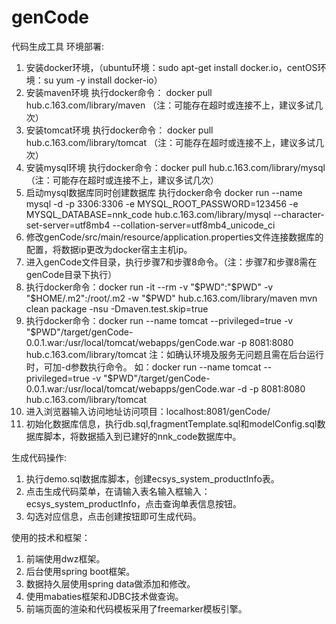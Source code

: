# genCode
代码生成工具
环境部署:
1. 安装docker环境，（ubuntu环境：sudo apt-get install docker.io，centOS环境：su yum -y install docker-io）
2. 安装maven环境 执行docker命令： docker pull hub.c.163.com/library/maven （注：可能存在超时或连接不上，建议多试几次）
3. 安装tomcat环境 执行docker命令： docker pull hub.c.163.com/library/tomcat （注：可能存在超时或连接不上，建议多试几次）
4. 安装mysql环境 执行docker命令：docker pull hub.c.163.com/library/mysql （注：可能存在超时或连接不上，建议多试几次）
5. 启动mysql数据库同时创建数据库 执行docker命令 docker run --name mysql -d -p 3306:3306 -e MYSQL_ROOT_PASSWORD=123456 -e MYSQL_DATABASE=nnk_code hub.c.163.com/library/mysql --character-set-server=utf8mb4 --collation-server=utf8mb4_unicode_ci
6. 修改genCode/src/main/resource/application.properties文件连接数据库的配置，将数据ip更改为docker宿主主机ip。
7. 进入genCode文件目录，执行步骤7和步骤8命令。（注：步骤7和步骤8需在genCode目录下执行）
8. 执行docker命令：docker run -it --rm -v "$PWD":"$PWD" -v "$HOME/.m2":/root/.m2 -w "$PWD" hub.c.163.com/library/maven mvn clean package -nsu -Dmaven.test.skip=true
9. 执行docker命令：docker run --name tomcat --privileged=true -v "$PWD"/target/genCode-0.0.1.war:/usr/local/tomcat/webapps/genCode.war -p 8081:8080 hub.c.163.com/library/tomcat
	注：如确认环境及服务无问题且需在后台运行时，可加-d参数执行命令。
	如：docker run --name tomcat --privileged=true -v "$PWD"/target/genCode-0.0.1.war:/usr/local/tomcat/webapps/genCode.war -d -p 8081:8080 hub.c.163.com/library/tomcat
10. 进入浏览器输入访问地址访问项目：localhost:8081/genCode/
11. 初始化数据库信息，执行db.sql,fragmentTemplate.sql和modelConfig.sql数据库脚本，将数据插入到已建好的nnk_code数据库中。

生成代码操作:
1. 执行demo.sql数据库脚本，创建ecsys_system_productInfo表。
2. 点击生成代码菜单，在请输入表名输入框输入：ecsys_system_productInfo，点击查询单表信息按钮。
3. 勾选对应信息，点击创建按钮即可生成代码。



使用的技术和框架：
1. 前端使用dwz框架。
2. 后台使用spring boot框架。
3. 数据持久层使用spring data做添加和修改。
4. 使用mabaties框架和JDBC技术做查询。
5. 前端页面的渲染和代码模板采用了freemarker模板引擎。

